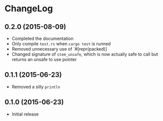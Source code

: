 ChangeLog
=========

0.2.0 (2015-08-09)
------------------
* Completed the documentation
* Only compile `test.rs` when `cargo test` is runned
* Removed unnecessary use of `#[repr(packed)]
* Changed signature of `stem_unsafe`, which is now actually safe to
  call but returns an unsafe to use pointer 

0.1.1 (2015-06-23)
------------------
* Removed a silly `println`

0.1.0 (2015-06-23)
------------------
* Initial release
